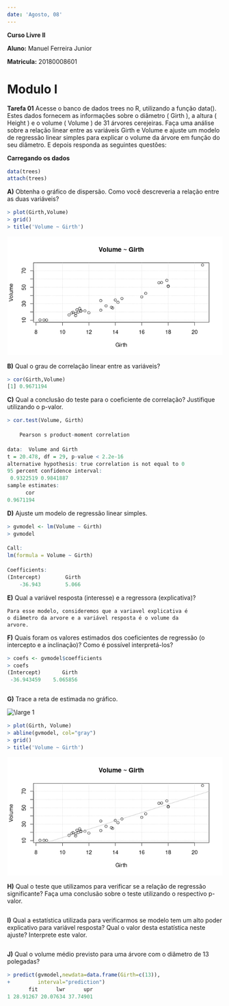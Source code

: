 ```yaml
---
date: 'Agosto, 08'
---
```

**Curso Livre II**

**Aluno:** Manuel Ferreira Junior

**Matricula:** 20180008601 

# Modulo I


**Tarefa 01** Acesse o banco de dados trees no R, utilizando a função data(). Estes dados fornecem as informações sobre o diâmetro ( Girth ), a altura ( Height ) e o volume ( Volume ) de 31 árvores cerejeiras. Faça uma análise sobre a relação linear entre as variáveis Girth e Volume e ajuste um modelo de regressão linear simples para explicar o volume da árvore em função do seu diâmetro. E depois responda as seguintes questões:

**Carregando os dados**
~~~r
data(trees)
attach(trees)
~~~
**A)** Obtenha o gráfico de dispersão. Como você descreveria a relação entre as duas variáveis?
~~~r
> plot(Girth,Volume)
> grid()
> title('Volume ~ Girth')
~~~
![1.0](https://raw.githubusercontent.com/Manuelfjr/CursoLivre/master/Curso02/imagens/Q01AC2M2.png)

**B)** Qual o grau de correlação linear entre as variáveis?
~~~r
> cor(Girth,Volume)
[1] 0.9671194
~~~

**C)** Qual a conclusão do teste para o coeficiente de correlação? Justifique utilizando o p-valor.
~~~r
> cor.test(Volume, Girth)

	Pearson s product-moment correlation

data:  Volume and Girth
t = 20.478, df = 29, p-value < 2.2e-16
alternative hypothesis: true correlation is not equal to 0
95 percent confidence interval:
 0.9322519 0.9841887
sample estimates:
      cor 
0.9671194 
~~~

**D)** Ajuste um modelo de regressão linear simples.
~~~r
> gvmodel <- lm(Volume ~ Girth)
> gvmodel

Call:
lm(formula = Volume ~ Girth)

Coefficients:
(Intercept)        Girth  
    -36.943        5.066 
~~~

**E)** Qual a variável resposta (interesse) e a regressora (explicativa)?
~~~
Para esse modelo, consideremos que a variavel explicativa é
o diâmetro da arvore e a variável resposta é o volume da 
arvore.
~~~

**F)** Quais foram os valores estimados dos coeficientes de regressão (o intercepto e a inclinação)? Como é possível interpretá-los?
~~~r
> coefs <- gvmodel$coefficients
> coefs   
(Intercept)       Girth 
 -36.943459    5.065856
~~~
~~~

~~~

**G)** Trace a reta de estimada no gráfico.

<img src="https://latex.codecogs.com/svg.latex?\large&space;\hat{Y} = -36.943459 + 5.065856 \cdot X" title="\large 1" />

~~~r
> plot(Girth, Volume)
> abline(gvmodel, col="gray")
> grid()
> title('Volume ~ Girth')
~~~
![1.1](https://raw.githubusercontent.com/Manuelfjr/CursoLivre/master/Curso02/imagens/Q01GC2M2.png)

**H)** Qual o teste que utilizamos para verificar se a relação de regressão significante? Faça uma conclusão sobre o teste utilizando o respectivo p-valor.
~~~r

~~~

**I)** Qual a estatística utilizada para verificarmos se modelo tem um alto poder explicativo para variável resposta? Qual o valor desta estatística neste ajuste? Interprete este valor.
~~~r

~~~

**J)** Qual o volume médio previsto para uma árvore com o diâmetro de 13 polegadas?
~~~r
> predict(gvmodel,newdata=data.frame(Girth=c(13)),
+         interval="prediction")
       fit      lwr      upr
1 28.91267 20.07634 37.74901
~~~

